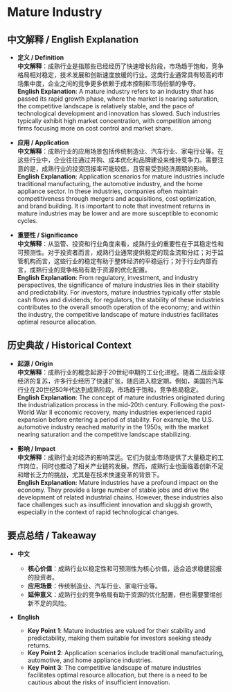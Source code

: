 # Mature Industry

## 中文解释 / English Explanation

* **定义 / Definition**  
  **中文解释**：成熟行业是指那些已经经历了快速增长阶段，市场趋于饱和，竞争格局相对稳定，技术发展和创新速度放缓的行业。这类行业通常具有较高的市场集中度，企业之间的竞争更多依赖于成本控制和市场份额的争夺。  
  **English Explanation**: A mature industry refers to an industry that has passed its rapid growth phase, where the market is nearing saturation, the competitive landscape is relatively stable, and the pace of technological development and innovation has slowed. Such industries typically exhibit high market concentration, with competition among firms focusing more on cost control and market share.

* **应用 / Application**  
  **中文解释**：成熟行业的应用场景包括传统制造业、汽车行业、家电行业等。在这些行业中，企业往往通过并购、成本优化和品牌建设来维持竞争力。需要注意的是，成熟行业的投资回报率可能较低，且容易受到经济周期的影响。  
  **English Explanation**: Application scenarios for mature industries include traditional manufacturing, the automotive industry, and the home appliance sector. In these industries, companies often maintain competitiveness through mergers and acquisitions, cost optimization, and brand building. It is important to note that investment returns in mature industries may be lower and are more susceptible to economic cycles.

* **重要性 / Significance**  
  **中文解释**：从监管、投资和行业角度来看，成熟行业的重要性在于其稳定性和可预测性。对于投资者而言，成熟行业通常提供稳定的现金流和分红；对于监管机构而言，这些行业的稳定有助于整体经济的平稳运行；对于行业内部而言，成熟行业的竞争格局有助于资源的优化配置。  
  **English Explanation**: From regulatory, investment, and industry perspectives, the significance of mature industries lies in their stability and predictability. For investors, mature industries typically offer stable cash flows and dividends; for regulators, the stability of these industries contributes to the overall smooth operation of the economy; and within the industry, the competitive landscape of mature industries facilitates optimal resource allocation.

## 历史典故 / Historical Context

* **起源 / Origin**  
  **中文解释**：成熟行业的概念起源于20世纪中期的工业化进程。随着二战后全球经济的复苏，许多行业经历了快速扩张，随后进入稳定期。例如，美国的汽车行业在20世纪50年代达到成熟阶段，市场趋于饱和，竞争格局稳定。  
  **English Explanation**: The concept of mature industries originated during the industrialization process in the mid-20th century. Following the post-World War II economic recovery, many industries experienced rapid expansion before entering a period of stability. For example, the U.S. automotive industry reached maturity in the 1950s, with the market nearing saturation and the competitive landscape stabilizing.

* **影响 / Impact**  
  **中文解释**：成熟行业对经济的影响深远。它们为就业市场提供了大量稳定的工作岗位，同时也推动了相关产业链的发展。然而，成熟行业也面临着创新不足和增长乏力的挑战，尤其是在技术快速变革的背景下。  
  **English Explanation**: Mature industries have a profound impact on the economy. They provide a large number of stable jobs and drive the development of related industrial chains. However, these industries also face challenges such as insufficient innovation and sluggish growth, especially in the context of rapid technological changes.

## 要点总结 / Takeaway

* **中文**  
  - **核心价值**：成熟行业以稳定性和可预测性为核心价值，适合追求稳健回报的投资者。  
  - **应用场景**：传统制造业、汽车行业、家电行业等。  
  - **延伸意义**：成熟行业的竞争格局有助于资源的优化配置，但也需要警惕创新不足的风险。

* **English**  
  - **Key Point 1**: Mature industries are valued for their stability and predictability, making them suitable for investors seeking steady returns.  
  - **Key Point 2**: Application scenarios include traditional manufacturing, automotive, and home appliance industries.  
  - **Key Point 3**: The competitive landscape of mature industries facilitates optimal resource allocation, but there is a need to be cautious about the risks of insufficient innovation.